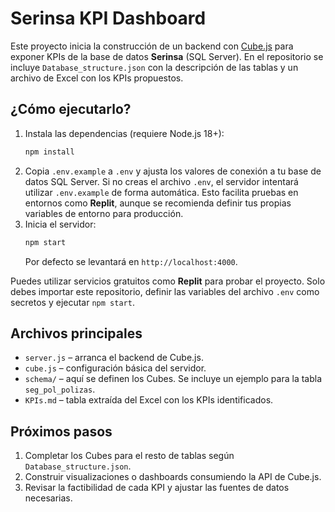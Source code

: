# Serinsa KPI Dashboard

Este proyecto inicia la construcción de un backend con [Cube.js](https://cube.dev/) para exponer KPIs de la base de datos **Serinsa** (SQL Server). En el repositorio se incluye `Database_structure.json` con la descripción de las tablas y un archivo de Excel con los KPIs propuestos.

## ¿Cómo ejecutarlo?

1. Instala las dependencias (requiere Node.js 18+):
   ```bash
   npm install
   ```
2. Copia `.env.example` a `.env` y ajusta los valores de conexión a tu base de datos SQL Server.
   Si no creas el archivo `.env`, el servidor intentará utilizar `.env.example` de forma automática.
   Esto facilita pruebas en entornos como **Replit**, aunque se recomienda definir tus propias variables de entorno para producción.
3. Inicia el servidor:
   ```bash
   npm start
   ```
   Por defecto se levantará en `http://localhost:4000`.

Puedes utilizar servicios gratuitos como **Replit** para probar el proyecto. Solo debes importar este repositorio, definir las variables del archivo `.env` como secretos y ejecutar `npm start`.

## Archivos principales

- `server.js` – arranca el backend de Cube.js.
- `cube.js` – configuración básica del servidor.
- `schema/` – aquí se definen los Cubes. Se incluye un ejemplo para la tabla `seg_pol_polizas`.
- `KPIs.md` – tabla extraída del Excel con los KPIs identificados.

## Próximos pasos

1. Completar los Cubes para el resto de tablas según `Database_structure.json`.
2. Construir visualizaciones o dashboards consumiendo la API de Cube.js.
3. Revisar la factibilidad de cada KPI y ajustar las fuentes de datos necesarias.

